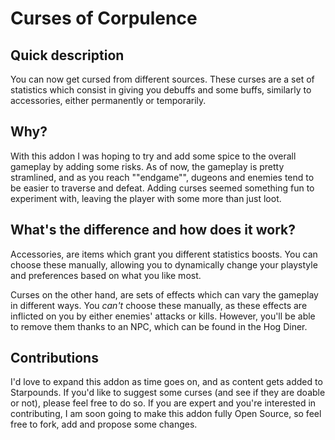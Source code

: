 # Curses of Corpulence

## Quick description

You can now get cursed from different sources. These curses are a set of statistics which consist in giving you debuffs and some buffs, similarly to accessories, either permanently or temporarily.

## Why?

With this addon I was hoping to try and add some spice to the overall gameplay by adding some risks. As of now, the gameplay is pretty stramlined, and as you reach ""endgame"", dugeons and enemies tend to be easier to traverse and defeat. Adding curses seemed something fun to experiment with, leaving the player with some more than just loot.

## What's the difference and how does it work?

Accessories, are items which grant you different statistics boosts. You can choose these manually, allowing you to dynamically change your playstyle and preferences based on what you like most.

Curses on the other hand, are sets of effects which can vary the gameplay in different ways. You *can't* choose these manually, as these effects are inflicted on you by either enemies' attacks or kills. However, you'll be able to remove them thanks to an NPC, which can be found in the Hog Diner.

## Contributions

I'd love to expand this addon as time goes on, and as content gets added to Starpounds. If you'd like to suggest some curses (and see if they are doable or not), please feel free to do so. If you are expert and you're interested in contributing, I am soon going to make this addon fully Open Source, so feel free to fork, add and propose some changes.
